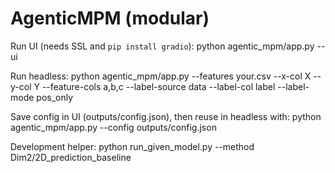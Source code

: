 # AgenticMPM (modular)

Run UI (needs SSL and `pip install gradio`):
  python agentic_mpm/app.py --ui

Run headless:
  python agentic_mpm/app.py --features your.csv --x-col X --y-col Y --feature-cols a,b,c --label-source data --label-col label --label-mode pos_only

Save config in UI (outputs/config.json), then reuse in headless with:
  python agentic_mpm/app.py --config outputs/config.json

Development helper:
  python run_given_model.py --method Dim2/2D_prediction_baseline
